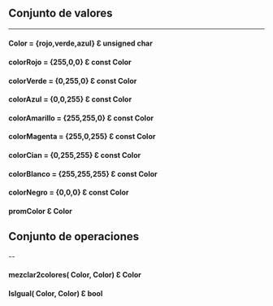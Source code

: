## Conjunto de valores 
---
#### Color = {rojo,verde,azul}     Ɛ   unsigned char 
#### colorRojo = {255,0,0}         Ɛ   const Color
#### colorVerde = {0,255,0}        Ɛ   const Color
#### colorAzul = {0,0,255}	        Ɛ   const Color
#### colorAmarillo = {255,255,0}   Ɛ   const Color
#### colorMagenta = {255,0,255}    Ɛ   const Color
#### colorCian = {0,255,255}       Ɛ   const Color
#### colorBlanco = {255,255,255}   Ɛ   const Color
#### colorNegro = {0,0,0}          Ɛ   const Color
#### promColor                     Ɛ   Color

## Conjunto de operaciones
--
#### mezclar2colores( Color, Color)    Ɛ   Color
#### IsIgual( Color, Color)            Ɛ   bool
